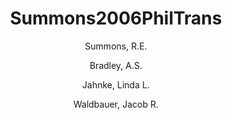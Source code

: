 ---
title: Summons2006PhilTrans
author: 
	- Summons, R.E.
	- Bradley, A.S.
	- Jahnke, Linda L. 
	- Waldbauer, Jacob R. 
pubtitle:  "Steroids, triterpenoids and molecular oxygen"
journal: Philosophical Transactions of the Royal Society of London, Series B 
volume: 361 
number: 1470 
pages: 951-968 
year: 2006
category: publication
---
